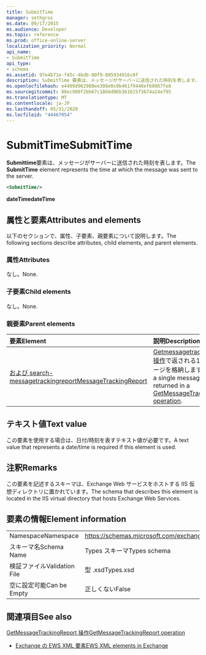 ```yaml
---
title: SubmitTime
manager: sethgros
ms.date: 09/17/2015
ms.audience: Developer
ms.topic: reference
ms.prod: office-online-server
localization_priority: Normal
api_name:
- SubmitTime
api_type:
- schema
ms.assetid: 97e4b71e-f45c-4bdb-80f9-805934916c0f
description: SubmitTime 要素は、メッセージがサーバーに送信された時刻を表します。
ms.openlocfilehash: e4409d962988ee308e0c0b461f9448ef68067fe8
ms.sourcegitcommit: 88ec988f2bb67c1866d06b361615f3674a24e795
ms.translationtype: MT
ms.contentlocale: ja-JP
ms.lasthandoff: 05/31/2020
ms.locfileid: "44467054"
---
```

# <a name="submittime"></a><span data-ttu-id="34611-103">SubmitTime</span><span class="sxs-lookup"><span data-stu-id="34611-103">SubmitTime</span></span>

<span data-ttu-id="34611-104">**Submittime**要素は、メッセージがサーバーに送信された時刻を表します。</span><span class="sxs-lookup"><span data-stu-id="34611-104">The **SubmitTime** element represents the time at which the message was sent to the server.</span></span> 
  
```XML
<SubmitTime/>
```

 <span data-ttu-id="34611-105">**dateTime**</span><span class="sxs-lookup"><span data-stu-id="34611-105">**dateTime**</span></span>
## <a name="attributes-and-elements"></a><span data-ttu-id="34611-106">属性と要素</span><span class="sxs-lookup"><span data-stu-id="34611-106">Attributes and elements</span></span>

<span data-ttu-id="34611-107">以下のセクションで、属性、子要素、親要素について説明します。</span><span class="sxs-lookup"><span data-stu-id="34611-107">The following sections describe attributes, child elements, and parent elements.</span></span>
  
### <a name="attributes"></a><span data-ttu-id="34611-108">属性</span><span class="sxs-lookup"><span data-stu-id="34611-108">Attributes</span></span>

<span data-ttu-id="34611-109">なし。</span><span class="sxs-lookup"><span data-stu-id="34611-109">None.</span></span>
  
### <a name="child-elements"></a><span data-ttu-id="34611-110">子要素</span><span class="sxs-lookup"><span data-stu-id="34611-110">Child elements</span></span>

<span data-ttu-id="34611-111">なし。</span><span class="sxs-lookup"><span data-stu-id="34611-111">None.</span></span>
  
### <a name="parent-elements"></a><span data-ttu-id="34611-112">親要素</span><span class="sxs-lookup"><span data-stu-id="34611-112">Parent elements</span></span>

|<span data-ttu-id="34611-113">**要素**</span><span class="sxs-lookup"><span data-stu-id="34611-113">**Element**</span></span>|<span data-ttu-id="34611-114">**説明**</span><span class="sxs-lookup"><span data-stu-id="34611-114">**Description**</span></span>|
|:-----|:-----|
|[<span data-ttu-id="34611-115">および search-messagetrackingreport</span><span class="sxs-lookup"><span data-stu-id="34611-115">MessageTrackingReport</span></span>](messagetrackingreport.md) <br/> |<span data-ttu-id="34611-116">[Getmessagetrackingreport 操作](getmessagetrackingreport-operation.md)で返される1つのメッセージを格納します。</span><span class="sxs-lookup"><span data-stu-id="34611-116">Contains a single message that is returned in a [GetMessageTrackingReport operation](getmessagetrackingreport-operation.md).</span></span>  <br/> |
   
## <a name="text-value"></a><span data-ttu-id="34611-117">テキスト値</span><span class="sxs-lookup"><span data-stu-id="34611-117">Text value</span></span>

<span data-ttu-id="34611-118">この要素を使用する場合は、日付/時刻を表すテキスト値が必要です。</span><span class="sxs-lookup"><span data-stu-id="34611-118">A text value that represents a date/time is required if this element is used.</span></span>
  
## <a name="remarks"></a><span data-ttu-id="34611-119">注釈</span><span class="sxs-lookup"><span data-stu-id="34611-119">Remarks</span></span>

<span data-ttu-id="34611-120">この要素を記述するスキーマは、Exchange Web サービスをホストする IIS 仮想ディレクトリに置かれています。</span><span class="sxs-lookup"><span data-stu-id="34611-120">The schema that describes this element is located in the IIS virtual directory that hosts Exchange Web Services.</span></span>
  
## <a name="element-information"></a><span data-ttu-id="34611-121">要素の情報</span><span class="sxs-lookup"><span data-stu-id="34611-121">Element information</span></span>

|||
|:-----|:-----|
|<span data-ttu-id="34611-122">Namespace</span><span class="sxs-lookup"><span data-stu-id="34611-122">Namespace</span></span>  <br/> |https://schemas.microsoft.com/exchange/services/2006/types  <br/> |
|<span data-ttu-id="34611-123">スキーマ名</span><span class="sxs-lookup"><span data-stu-id="34611-123">Schema Name</span></span>  <br/> |<span data-ttu-id="34611-124">Types スキーマ</span><span class="sxs-lookup"><span data-stu-id="34611-124">Types schema</span></span>  <br/> |
|<span data-ttu-id="34611-125">検証ファイル</span><span class="sxs-lookup"><span data-stu-id="34611-125">Validation File</span></span>  <br/> |<span data-ttu-id="34611-126">型 .xsd</span><span class="sxs-lookup"><span data-stu-id="34611-126">Types.xsd</span></span>  <br/> |
|<span data-ttu-id="34611-127">空に設定可能</span><span class="sxs-lookup"><span data-stu-id="34611-127">Can be Empty</span></span>  <br/> |<span data-ttu-id="34611-128">正しくない</span><span class="sxs-lookup"><span data-stu-id="34611-128">False</span></span>  <br/> |
   
## <a name="see-also"></a><span data-ttu-id="34611-129">関連項目</span><span class="sxs-lookup"><span data-stu-id="34611-129">See also</span></span>



[<span data-ttu-id="34611-130">GetMessageTrackingReport 操作</span><span class="sxs-lookup"><span data-stu-id="34611-130">GetMessageTrackingReport operation</span></span>](getmessagetrackingreport-operation.md)


- [<span data-ttu-id="34611-131">Exchange の EWS XML 要素</span><span class="sxs-lookup"><span data-stu-id="34611-131">EWS XML elements in Exchange</span></span>](ews-xml-elements-in-exchange.md)

